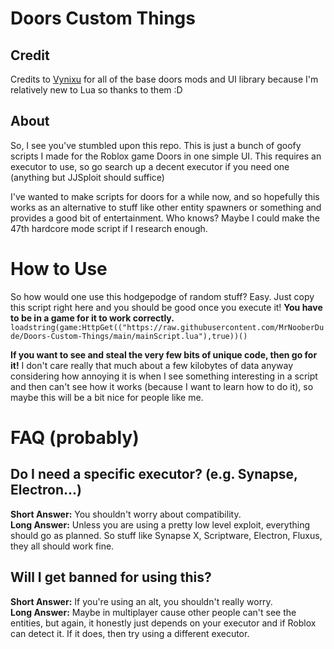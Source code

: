 # Doors Custom Things
## Credit
Credits to [Vynixu](https://github.com/RegularVynixu/) for all of the base doors mods and UI library because I'm relatively new to Lua so thanks to them :D

## About
So, I see you've stumbled upon this repo. This is just a bunch of goofy scripts I made for the Roblox game Doors in one simple UI. This requires an executor to use, so go search up a decent executor if you need one (anything but JJSploit should suffice)

I've wanted to make scripts for doors for a while now, and so hopefully this works as an alternative to stuff like other entity spawners or something and provides a good bit of entertainment. Who knows? Maybe I could make the 47th hardcore mode script if I research enough.

# How to Use
So how would one use this hodgepodge of random stuff? Easy. Just copy this script right here and you should be good once you execute it! **You have to be in a game for it to work correctly.**  
`loadstring(game:HttpGet(("https://raw.githubusercontent.com/MrNooberDude/Doors-Custom-Things/main/mainScript.lua"),true))()`

**If you want to see and steal the very few bits of unique code, then go for it!** I don't care really that much about a few kilobytes of data anyway considering how annoying it is when I see something interesting in a script and then can't see how it works (because I want to learn how to do it), so maybe this will be a bit nice for people like me.

# FAQ (probably)

## Do I need a specific executor? (e.g. Synapse, Electron...)
**Short Answer:** You shouldn't worry about compatibility.  
**Long Answer:** Unless you are using a pretty low level exploit, everything should go as planned. So stuff like Synapse X, Scriptware, Electron, Fluxus, they all should work fine.

## Will I get banned for using this?
**Short Answer:** If you're using an alt, you shouldn't really worry.  
**Long Answer:** Maybe in multiplayer cause other people can't see the entities, but again, it honestly just depends on your executor and if Roblox can detect it. If it does, then try using a different executor.

